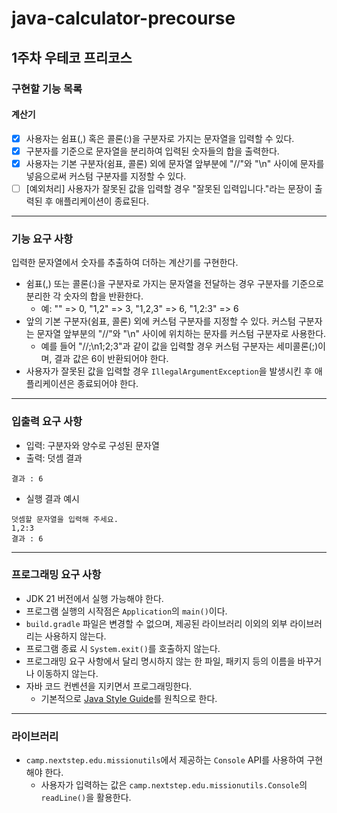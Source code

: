 # java-calculator-precourse

## 1주차 우테코 프리코스

### 구현할 기능 목록

#### 계산기

- [x] 사용자는 쉼표(,) 혹은 콜론(:)을 구분자로 가지는 문자열을 입력할 수 있다.
- [x] 구분자를 기준으로 문자열을 분리하여 입력된 숫자들의 합을 출력한다.
- [x] 사용자는 기본 구분자(쉼표, 콜론) 외에 문자열 앞부분에 "//"와 "\n" 사이에 문자를 넣음으로써 커스텀 구분자를 지정할 수 있다.
- [ ] [예외처리] 사용자가 잘못된 값을 입력할 경우 "잘못된 입력입니다."라는 문장이 출력된 후 애플리케이션이 종료된다.

---

### 기능 요구 사항

입력한 문자열에서 숫자를 추출하여 더하는 계산기를 구현한다.

- 쉼표(,) 또는 콜론(:)을 구분자로 가지는 문자열을 전달하는 경우 구분자를 기준으로 분리한 각 숫자의 합을 반환한다.
    - 예: "" => 0, "1,2" => 3, "1,2,3" => 6, "1,2:3" => 6
- 앞의 기본 구분자(쉼표, 콜론) 외에 커스텀 구분자를 지정할 수 있다. 커스텀 구분자는 문자열 앞부분의 "//"와 "\n" 사이에 위치하는 문자를 커스텀 구분자로 사용한다.
  - 예를 들어 "//;\n1;2;3"과 같이 값을 입력할 경우 커스텀 구분자는 세미콜론(;)이며, 결과 값은 6이 반환되어야 한다.
- 사용자가 잘못된 값을 입력할 경우 `IllegalArgumentException`을 발생시킨 후 애플리케이션은 종료되어야 한다.

___

### 입출력 요구 사항

- 입력: 구분자와 양수로 구성된 문자열
- 출력: 덧셈 결과
```
결과 : 6
```
- 실행 결과 예시
```
덧셈할 문자열을 입력해 주세요.
1,2:3
결과 : 6
```

---

### 프로그래밍 요구 사항

- JDK 21 버전에서 실행 가능해야 한다.
- 프로그램 실행의 시작점은 `Application`의 `main()`이다.
- `build.gradle` 파일은 변경할 수 없으며, 제공된 라이브러리 이외의 외부 라이브러리는 사용하지 않는다.
- 프로그램 종료 시 `System.exit()`를 호출하지 않는다.
- 프로그래밍 요구 사항에서 달리 명시하지 않는 한 파일, 패키지 등의 이름을 바꾸거나 이동하지 않는다.
- 자바 코드 컨벤션을 지키면서 프로그래밍한다.
  - 기본적으로 [Java Style Guide](https://github.com/woowacourse/woowacourse-docs/tree/main/styleguide/java)를 원칙으로 한다.

---

### 라이브러리

- `camp.nextstep.edu.missionutils`에서 제공하는 `Console` API를 사용하여 구현해야 한다.
    - 사용자가 입력하는 값은 `camp.nextstep.edu.missionutils.Console`의 `readLine()`을 활용한다.